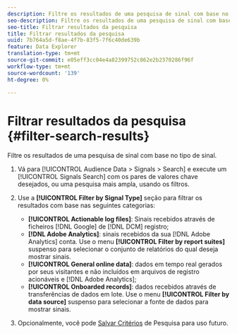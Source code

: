 ```yaml
---
description: Filtre os resultados de uma pesquisa de sinal com base no tipo de sinal.
seo-description: Filtre os resultados de uma pesquisa de sinal com base no tipo de sinal.
seo-title: Filtrar resultados da pesquisa
title: Filtrar resultados da pesquisa
uuid: 7b764a5d-f8ae-4f7b-83f5-7f6c40de639b
feature: Data Explorer
translation-type: tm+mt
source-git-commit: e05eff3cc04e4a82399752c862e2b2370286f96f
workflow-type: tm+mt
source-wordcount: '139'
ht-degree: 0%

---
```



# Filtrar resultados da pesquisa {#filter-search-results}

Filtre os resultados de uma pesquisa de sinal com base no tipo de sinal.

1. Vá para [!UICONTROL Audience Data > Signals > Search] e execute um [!UICONTROL Signals Search] com os pares de valores chave desejados, ou uma pesquisa mais ampla, usando os filtros.
1. Use a **[!UICONTROL Filter by Signal Type]** seção para filtrar os resultados com base nas seguintes categorias:

   * **[!UICONTROL Actionable log files]**: Sinais recebidos através de ficheiros [!DNL Google] de [!DNL DCM] registro;
   * **[!DNL Adobe Analytics]**: sinais recebidos da sua [!DNL Adobe Analytics] conta. Use o menu **[!UICONTROL Filter by report suites]** suspenso para selecionar o conjunto de relatórios do qual deseja mostrar sinais.
   * **[!UICONTROL General online data]**: dados em tempo real gerados por seus visitantes e não incluídos em arquivos de registro acionáveis e [!DNL Adobe Analytics];
   * **[!UICONTROL Onboarded records]**: dados recebidos através de transferências de dados em lote. Use o menu **[!UICONTROL Filter by data source]** suspenso para selecionar a fonte de dados para mostrar sinais.

1. Opcionalmente, você pode [Salvar Critérios](../../../features/data-explorer/data-explorer-signals-search/data-explorer-save-search.md) de Pesquisa para uso futuro.
